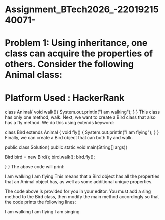 # Assignment_BTech2026_-2201921540071-
# Problem 1: Using inheritance, one class can acquire the properties of others. Consider the following Animal class:
# Platform Used : HackerRank
class Animal{ void walk(){ System.out.println("I am walking"); } } This class has only one method, walk. Next, we want to create a Bird class that also has a fly method. We do this using extends keyword:

class Bird extends Animal { void fly() { System.out.println("I am flying"); } } Finally, we can create a Bird object that can both fly and walk.

public class Solution{ public static void main(String[] args){

 Bird bird = new Bird();
 bird.walk();
 bird.fly();
  
} } The above code will print:

I am walking I am flying This means that a Bird object has all the properties that an Animal object has, as well as some additional unique properties.

The code above is provided for you in your editor. You must add a sing method to the Bird class, then modify the main method accordingly so that the code prints the following lines:

I am walking I am flying I am singing
